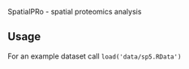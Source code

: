 SpatialPRo - spatial proteomics analysis

## Usage

For an example dataset call `load('data/sp5.RData')`